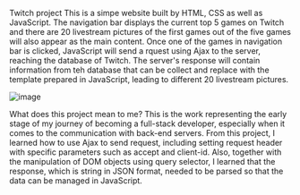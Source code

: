 Twitch project
This is a simpe website built by HTML, CSS as well as JavaScript. The navigation bar displays the current top 5 games on Twitch and there are 20 livestream pictures of the first games out of the five games will also appear as the main content. Once one of the games in navigation bar is clicked, JavaScript will send a rquest using Ajax to the server, reaching the database of Twitch. The server's response will contain information from teh database that can be collect and replace with the template prepared in JavaScript, leading to different 20 livestream pictures.

![image](https://github.com/WillYang619/TwitchFrontEnd/assets/16261883/3f3daa07-5c7b-4cfb-81cc-ba40750bc06a)

What does this project mean to me?
This is the work representing the early stage of my journey of becoming a full-stack developer, especially when it comes to the communication with back-end servers. From this project, I learned how to use Ajax to send request, including setting request header with specific parameters such as accept and client-id. Also, together with the manipulation of DOM objects using query selector, I learned that the response, which is string in JSON format, needed to be parsed so that the data can be managed in JavaScript.
